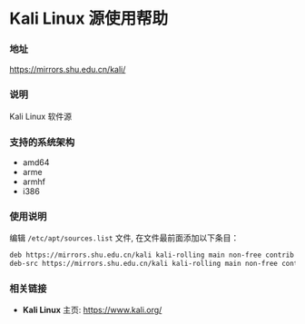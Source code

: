 # Kali Linux 源使用帮助

### 地址

https://mirrors.shu.edu.cn/kali/

### 说明

Kali Linux 软件源

### 支持的系统架构

- amd64
- arme
- armhf
- i386

### 使用说明

编辑 `/etc/apt/sources.list` 文件, 在文件最前面添加以下条目：

 ```bash
deb https://mirrors.shu.edu.cn/kali kali-rolling main non-free contrib
deb-src https://mirrors.shu.edu.cn/kali kali-rolling main non-free contrib
 ```

### 相关链接

  * **Kali Linux** 主页: https://www.kali.org/